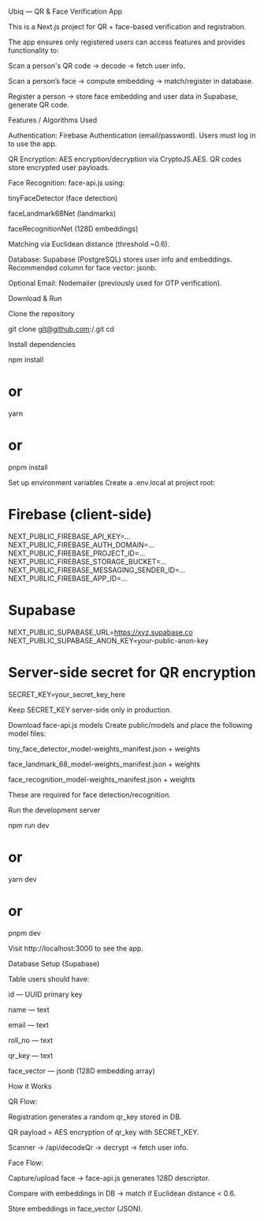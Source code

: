 Ubiq — QR & Face Verification App

This is a Next.js project for QR + face-based verification and registration.

The app ensures only registered users can access features and provides functionality to:

Scan a person's QR code → decode → fetch user info.

Scan a person’s face → compute embedding → match/register in database.

Register a person → store face embedding and user data in Supabase, generate QR code.

Features / Algorithms Used

Authentication: Firebase Authentication (email/password). Users must log in to use the app.

QR Encryption: AES encryption/decryption via CryptoJS.AES. QR codes store encrypted user payloads.

Face Recognition: face-api.js using:

tinyFaceDetector (face detection)

faceLandmark68Net (landmarks)

faceRecognitionNet (128D embeddings)

Matching via Euclidean distance (threshold ~0.6).

Database: Supabase (PostgreSQL) stores user info and embeddings. Recommended column for face vector: jsonb.

Optional Email: Nodemailer (previously used for OTP verification).

Download & Run

Clone the repository

git clone git@github.com:<your-org>/<your-repo>.git
cd <your-repo>


Install dependencies

npm install
# or
yarn
# or
pnpm install


Set up environment variables
Create a .env.local at project root:

# Firebase (client-side)
NEXT_PUBLIC_FIREBASE_API_KEY=...
NEXT_PUBLIC_FIREBASE_AUTH_DOMAIN=...
NEXT_PUBLIC_FIREBASE_PROJECT_ID=...
NEXT_PUBLIC_FIREBASE_STORAGE_BUCKET=...
NEXT_PUBLIC_FIREBASE_MESSAGING_SENDER_ID=...
NEXT_PUBLIC_FIREBASE_APP_ID=...

# Supabase
NEXT_PUBLIC_SUPABASE_URL=https://xyz.supabase.co
NEXT_PUBLIC_SUPABASE_ANON_KEY=your-public-anon-key

# Server-side secret for QR encryption
SECRET_KEY=your_secret_key_here


Keep SECRET_KEY server-side only in production.

Download face-api.js models
Create public/models and place the following model files:

tiny_face_detector_model-weights_manifest.json + weights

face_landmark_68_model-weights_manifest.json + weights

face_recognition_model-weights_manifest.json + weights

These are required for face detection/recognition.

Run the development server

npm run dev
# or
yarn dev
# or
pnpm dev


Visit http://localhost:3000
 to see the app.

Database Setup (Supabase)

Table users should have:

id — UUID primary key

name — text

email — text

roll_no — text

qr_key — text

face_vector — jsonb (128D embedding array)

How it Works

QR Flow:

Registration generates a random qr_key stored in DB.

QR payload = AES encryption of qr_key with SECRET_KEY.

Scanner → /api/decodeQr → decrypt → fetch user info.

Face Flow:

Capture/upload face → face-api.js generates 128D descriptor.

Compare with embeddings in DB → match if Euclidean distance < 0.6.

Store embeddings in face_vector (JSON).